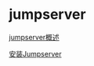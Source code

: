 # jumpserver

[jumpserver概述](jumpserver概述/jumpserver概述.md "jumpserver概述")

[安装Jumpserver](安装Jumpserver/安装Jumpserver.md "安装Jumpserver")
